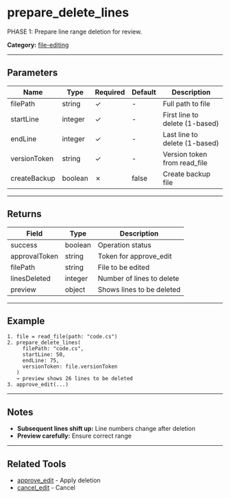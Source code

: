﻿# prepare_delete_lines

PHASE 1: Prepare line range deletion for review.

**Category:** [file-editing](INDEX.md)

---

## Parameters

| Name | Type | Required | Default | Description |
|------|------|----------|---------|-------------|
| filePath | string | ✓ | - | Full path to file |
| startLine | integer | ✓ | - | First line to delete (1-based) |
| endLine | integer | ✓ | - | Last line to delete (1-based) |
| versionToken | string | ✓ | - | Version token from read_file |
| createBackup | boolean | ✗ | false | Create backup file |

---

## Returns

| Field | Type | Description |
|-------|------|-------------|
| success | boolean | Operation status |
| approvalToken | string | Token for approve_edit |
| filePath | string | File to be edited |
| linesDeleted | integer | Number of lines to delete |
| preview | object | Shows lines to be deleted |

---

## Example

```
1. file = read_file(path: "code.cs")
2. prepare_delete_lines(
     filePath: "code.cs",
     startLine: 50,
     endLine: 75,
     versionToken: file.versionToken
   )
   → preview shows 26 lines to be deleted
3. approve_edit(...)
```

---

## Notes

- **Subsequent lines shift up:** Line numbers change after deletion
- **Preview carefully:** Ensure correct range

---

## Related Tools

- [approve_edit](approve_edit.md) - Apply deletion
- [cancel_edit](cancel_edit.md) - Cancel
